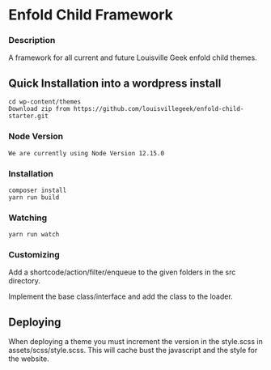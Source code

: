# Enfold Child Framework

### Description
A framework for all current and future Louisville Geek enfold child themes.

## Quick Installation into a wordpress install
```
cd wp-content/themes
Download zip from https://github.com/louisvillegeek/enfold-child-starter.git
```
### Node Version
```
We are currently using Node Version 12.15.0
```

### Installation
```
composer install
yarn run build
```

### Watching

```
yarn run watch
```


### Customizing

Add a shortcode/action/filter/enqueue to the given folders in the src directory.

Implement the base class/interface and add the class to the loader.


## Deploying 
When deploying a theme you must increment the version in the style.scss in assets/scss/style.scss.
This will cache bust the javascript and the style for the website.